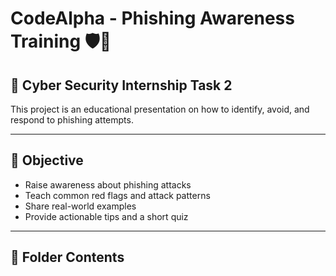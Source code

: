 # CodeAlpha - Phishing Awareness Training 🛡️📧

## 📌 Cyber Security Internship Task 2

This project is an educational presentation on how to identify, avoid, and respond to phishing attempts.

---

## 🎯 Objective

- Raise awareness about phishing attacks
- Teach common red flags and attack patterns
- Share real-world examples
- Provide actionable tips and a short quiz

---

## 📁 Folder Contents

